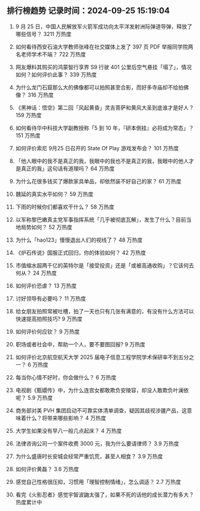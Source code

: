 
## 排行榜趋势 记录时间：2024-09-25 15:19:04
  
  1. 9 月 25 日，中国人民解放军火箭军成功向太平洋发射洲际弹道导弹，释放了哪些信号？ 3211 万热度
    
  2. 如何看待西安石油大学教师张峰在社交媒体上发了 397 页 PDF 举报同学院两名老师学术不端？ 722 万热度
    
  3. 网友爆料其购买的鸿蒙智行享界 S9 行驶 401 公里后空气悬挂「塌了」，情况如何？如何评价此事？ 339 万热度
    
  4. 为什么龙门石窟那么大的佛像都可以拍照甚至合影，而好多寺庙却不给拍佛像？ 316 万热度
    
  5. 《黑神话：悟空》第二回「风起黄昏」灵吉菩萨和黄风大圣到底谁才是好人？ 159 万热度
    
  6. 如何看待华中科技大学副教授称「5 到 10 年，『研本倒挂』必将成为常态」？ 151 万热度
    
  7. 如何评价索尼 9月25 日召开的 State Of Play 游戏发布会？ 101 万热度
    
  8. 「他人眼中的我不是真正的我，我眼中的我也不是真正的我，我眼中的他人才是真正的我」这句话有道理吗？ 64 万热度
    
  9. 为什么花很多钱买了爆款家具单品，却依然装不好自己的家？ 61 万热度
    
  10. 魏延的真实水平如何？ 59 万热度
    
  11. 下雨的时候你们都喜欢干什么？ 58 万热度
    
  12. 以军称黎巴嫩真主党军事指挥系统「几乎被彻底瓦解」，发生了什么？目前当地局势如何？ 52 万热度
    
  13. 为什么「hao123」慢慢退出人们的视线了？ 48 万热度
    
  14. 《炉石传说》国服正式回归，你的体验如何？ 42 万热度
    
  15. 市值缩水超两千亿的英特尔是「接受投资」还是「或被高通收购」？它该何去何从？ 24 万热度
    
  16. 如何评价恐虐？ 13 万热度
    
  17. 讨好领导有必要吗？ 11 万热度
    
  18. 给女朋友拍照常被吐槽，拍了一天也只有几张有满意的，有没有什么方法可以快速提高拍照技巧? 9 万热度
    
  19. 如何评价何应钦？ 9 万热度
    
  20. 职场或者社会中，帮助一个人，要不要图回报? 9 万热度
    
  21. 如何评价北京航空航天大学 2025 届电子信息工程学院学术保研率不到五分之一？ 6 万热度
    
  22. 每当你心情不好时，你会做什么？ 6 万热度
    
  23. 电视剧《甄嬛传》中，为什么连宫女都敢欺负安陵容，却没人敢欺负叶澜依呢？ 5.9 万热度
    
  24. 商务部对美 PVH 集团启动不可靠实体清单调查，疑因其歧视涉疆产品，这意味着什么？将带来哪些影响？ 4 万热度
    
  25. 大学生如果没有早八一般几点起床？ 4 万热度
    
  26. 法律咨询公司一个案件收费 3000 元，我为什么要请律师？ 3.9 万热度
    
  27. 为什么盛唐时长安城会经常严重饥荒，甚至人相食？ 3.9 万热度
    
  28. 如何评价黄磊？ 3.6 万热度
    
  29. 感觉自己性格很压抑，习惯用「理智控制情绪」，怎么调适？ 2.7 万热度
    
  30. 看完《火影忍者》感觉宇智波鼬太强了，如果不死的话他的成长潜力有多大？ 热度累计中
    